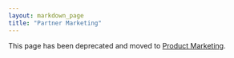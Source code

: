 ```yaml
---
layout: markdown_page
title: "Partner Marketing"
---
```


This page has been deprecated and moved to [Product Marketing](https://github.com/isamu-isozaki/teamai_test/tree/master/marketing/product-marketing/index.html.md/index.html.md).
